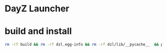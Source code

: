# DayZ Launcher

# build and install

```bash
rm -rf build && rm -rf dzl.egg-info && rm -rf dzl/lib/__pycache__  && pip install . --break-system-packages
```